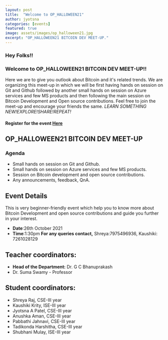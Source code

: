```yaml
---
layout: post
title:  "Welcome to OP_HALLOWEEN21"
author: jyotsna
categories: [events]
featured: true
image: assets/images/op_halloween21.jpg
excerpt: "OP_HALLOWEEN21 BITCOIN DEV MEET-UP."
---
```

### Hey Folks!!
### Welcome to OP_HALLOWEEN21 BITCOIN DEV MEET-UP!!
Here we are to give you outlook about Bitcoin and it's related trends.
We are organizing this meet-up in which we will be first having hands on session on Git and Github followed by another small hands on session on Azure services and few MS products and then following the main session on Bitcoin Development and Open source contributions.
Feel free to join the meet-up and encourage your friends the same.
*LEARN SOMETHING NEW!EXPLORE!SHARE!REPEAT!*
#### Register for the event [Here](https://bit.ly/OP_Halloween21_BitcoinDev)
## OP_HALLOWEEN21 BITCOIN DEV MEET-UP
### Agenda
- Small hands on session on Git and Github.
- Small hands on session on Azure services and few MS products.
- Session on Bitcoin development and open source contributions.
- Any announcements, feedback, QnA.
## Event Details
This is very beginner-friendly event which help you to know more about Bitcoin Development and open source contributions and guide you further in your interest.
- **Date**:26th October 2021
- **Time**:1:30pm
**For any queries contact,** Shreya:7975496936, Kaushiki: 7261028129

## Teacher coordinators:
- **Head of the Department:**
  Dr. G C Bhanuprakash
- Dr. Suma Swamy - Professor
## Student coordinators:
- Shreya Raj, CSE-III year
- Kaushiki Krity, ISE-III year
- Jyotsna A Patel, CSE-III year
- Anushka Aman, CSE-III year
- Pabbathi Jahnavi, CSE-III year
- Tadikonda Harshitha, CSE-III year
- Shubhani Mulay, ISE-III year
